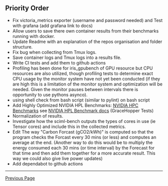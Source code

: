 ## Priority Order
- Fix victoria_metrics exporter (username and password needed) and Test with grafana (add grafana link to docs)
- Allow users to save there own container results from their benchmarks running with docker.
- Update Readme with an explanation of the repos organisation and folder structure.
- Fix bug when collecting from Tmux logs.
- Save container logs and Tmux logs into a results file.
- Write CI tests and add them to github actions
- Profiling has been done for iris_gpubench of GPU resource but CPU resources are also utilized, though profiling tests to determine exact CPU usage by the monitor system have not yet been conducted (if they are high this is a limitation of the monitor system and optimization will be needed. Given the monitor pauses between intervals there is opportunity to use pythons asynco).
- using shell check from bash script (similar to pylint) on bash script
- Add Highly Optimized NVIDIA HPL Benchmarks: [NVIDIA HPC Benchmarks](https://catalog.ngc.nvidia.com/orgs/nvidia/containers/hpc-benchmarks) see [NVIDIA HPL Benchmark docs](https://docs.nvidia.com/nvidia-hpc-benchmarks/HPL_benchmark.html) (GraceHopper Tests)
- Normalization of results.
- Investigate how the sciml-bench outputs the types of cores in use (ie Tensor cores) and include this in the collected metrics.
- Edit The way "Carbon Forcast (gCO2/kWh)" is computed so that the program checks the Forcast every 30 mins (or less) and computes an average at the end. (Another way to do this would be to multiply the energy consumed each 30 mins (or time interval) by the Forecast for that time and then add them together for a more accurate result. This way we could also give live power updates)
- Add dependabot to github actions

---

[Previous Page](considerations_on_accuracy.md)

